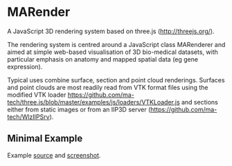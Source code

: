 # MARender

A JavaScript 3D rendering system based on three.js (http://threejs.org/).

The rendering system is centred around a JavaScript class MARenderer and
aimed at simple web-based visualisation of 3D bio-medical datasets,
with particular emphasis on anatomy and mapped spatial data
(eg gene expression).

Typical uses combine surface, section and point cloud renderings. Surfaces
and point clouds are most readily read from VTK format files using the
modified VTK loader
https://github.com/ma-tech/three.js/blob/master/examples/js/loaders/VTKLoader.js
and sections either from static images or from an IIP3D server
(https://github.com/ma-tech/WlzIIPSrv).

## Minimal Example

Example
<a
href="https://github.com/ma-tech/MARender/blob/master/example/Minimal.html">source</a>
and
<a
href="https://github.com/ma-tech/MARender/blob/master/example/Minimal.png">screenshot</a>.
